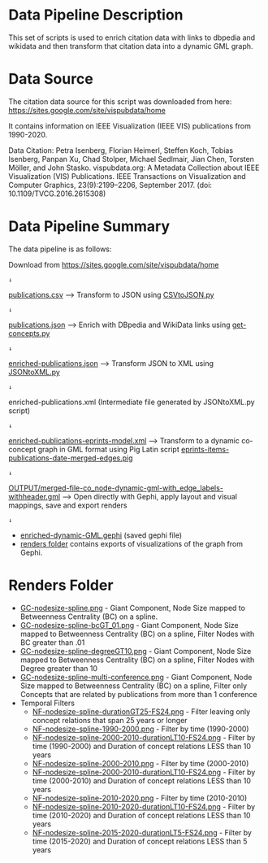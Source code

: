 # Data Pipeline Description

This set of scripts is used to enrich citation data with links to dbpedia and wikidata and then transform that citation data into a dynamic GML graph.

# Data Source

The citation data source for this script was downloaded from here:
https://sites.google.com/site/vispubdata/home

It contains information on IEEE Visualization (IEEE VIS) publications from 1990-2020.

Data Citation:
Petra Isenberg, Florian Heimerl, Steffen Koch, Tobias Isenberg, Panpan Xu, Chad Stolper, Michael Sedlmair, Jian Chen, Torsten Möller, and John Stasko. vispubdata.org: A Metadata Collection about IEEE Visualization (VIS) Publications. IEEE Transactions on Visualization and Computer Graphics, 23(9):2199–2206, September 2017. (doi: 10.1109/TVCG.2016.2615308) 

# Data Pipeline Summary

The data pipeline is as follows:

Download from https://sites.google.com/site/vispubdata/home 
    
    ↓
    
[publications.csv](https://github.com/photomedia/citationDataEnrichTransform/blob/main/publications.csv) --> Transform to JSON using [CSVtoJSON.py](https://github.com/photomedia/citationDataEnrichTransform/blob/main/CSVtoJSON.py)

    ↓
    
[publications.json](https://github.com/photomedia/citationDataEnrichTransform/blob/main/publications.json) --> Enrich with DBpedia and WikiData links using [get-concepts.py](https://github.com/photomedia/citationDataEnrichTransform/blob/main/get-concepts.py)

    ↓
    
[enriched-publications.json](https://github.com/photomedia/citationDataEnrichTransform/blob/main/enriched-publications.json) --> Transform JSON to XML using [JSONtoXML.py](https://github.com/photomedia/citationDataEnrichTransform/blob/main/JSONtoXML.py)

    ↓
    
enriched-publications.xml (Intermediate file generated by JSONtoXML.py script)

    ↓
    
[enriched-publications-eprints-model.xml](https://github.com/photomedia/citationDataEnrichTransform/blob/main/enriched-publications-eprints-model.xml) --> Transform to a dynamic co-concept graph in GML format using Pig Latin script [eprints-items-publications-date-merged-edges.pig](https://github.com/photomedia/citationDataEnrichTransform/blob/main/eprints-items-publications-date-merged-edges.pig)

    ↓
  
[OUTPUT/merged-file-co_node-dynamic-gml-with_edge_labels-withheader.gml](https://github.com/photomedia/citationDataEnrichTransform/blob/main/OUTPUT/merged-file-co_node-dynamic-gml-with_edge_labels-withheader.gml) --> Open directly with Gephi, apply layout and visual mappings, save and export renders

    ↓
    
- [enriched-dynamic-GML.gephi](https://github.com/photomedia/citationDataEnrichTransform/blob/main/enriched-dynamic-GML.gephi) (saved gephi file)
- [renders folder](https://github.com/photomedia/citationDataEnrichTransform/tree/main/renders) contains exports of visualizations of the graph from Gephi.  

# Renders Folder

- [GC-nodesize-spline.png](https://github.com/photomedia/citationDataEnrichTransform/blob/main/renders/GC-nodesize-spline.png) - Giant Component, Node Size mapped to Betweenness Centrality (BC) on a spline.
- [GC-nodesize-spline-bcGT_01.png](https://github.com/photomedia/citationDataEnrichTransform/blob/main/renders/GC-nodesize-spline-bcGT_01.png) - Giant Component, Node Size mapped to Betweenness Centrality (BC) on a spline, Filter Nodes with BC greater than .01
- [GC-nodesize-spline-degreeGT10.png](https://github.com/photomedia/citationDataEnrichTransform/blob/main/renders/GC-nodesize-spline-degreeGT10.png) - Giant Component, Node Size mapped to Betweenness Centrality (BC) on a spline, Filter Nodes with Degree greater than 10
- [GC-nodesize-spline-multi-conference.png](https://github.com/photomedia/citationDataEnrichTransform/blob/main/renders/GC-nodesize-spline-multi-conference.png) - Giant Component, Node Size mapped to Betweenness Centrality (BC) on a spline, Filter only Concepts that are related by publications from more than 1 conference
- Temporal Filters
  - [NF-nodesize-spline-durationGT25-FS24.png](https://github.com/photomedia/citationDataEnrichTransform/blob/main/renders/NF-nodesize-spline-durationGT25-FS24.png) - Filter leaving only concept relations that span 25 years or longer
  - [NF-nodesize-spline-1990-2000.png](https://github.com/photomedia/citationDataEnrichTransform/blob/main/renders/NF-nodesize-spline-1990-2000.png) - Filter by time (1990-2000)
  - [NF-nodesize-spline-2000-2010-durationLT10-FS24.png](https://github.com/photomedia/citationDataEnrichTransform/blob/main/renders/NF-nodesize-spline-2000-2010-durationLT10-FS24.png) - Filter by time (1990-2000) and Duration of concept relations LESS than 10 years
  - [NF-nodesize-spline-2000-2010.png](https://github.com/photomedia/citationDataEnrichTransform/blob/main/renders/NF-nodesize-spline-2000-2010.png) - Filter by time (2000-2010)
  - [NF-nodesize-spline-2000-2010-durationLT10-FS24.png](https://github.com/photomedia/citationDataEnrichTransform/blob/main/renders/NF-nodesize-spline-2000-2010-durationLT10-FS24.png) - Filter by time (2000-2010) and Duration of concept relations LESS than 10 years
  - [NF-nodesize-spline-2010-2020.png](https://github.com/photomedia/citationDataEnrichTransform/blob/main/renders/NF-nodesize-spline-2010-2020.png) - Filter by time (2010-2010)
  - [NF-nodesize-spline-2010-2020-durationLT10-FS24.png](https://github.com/photomedia/citationDataEnrichTransform/blob/main/renders/NF-nodesize-spline-2010-2020-durationLT10-FS24.png) - Filter by time (2010-2020) and Duration of concept relations LESS than 10 years
  - [NF-nodesize-spline-2015-2020-durationLT5-FS24.png](https://github.com/photomedia/citationDataEnrichTransform/blob/main/renders/NF-nodesize-spline-2015-2020-durationLT5-FS24.png) - Filter by time (2015-2020) and Duration of concept relations LESS than 5 years
  





